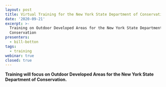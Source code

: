 ```yaml
---
layout: post
title: Virtual Training for the New York State Department of Conservation
date: '2020-09-21'
excerpt: >-
  Training on Outdoor Developed Areas for the New York State Department of
  Conservation 
presenters:
  - bill-botton
tags:
  - training
webinar: true
closed: true
---
```



**Training will focus on Outdoor Developed Areas  for the New York State Department of Conservation.**
